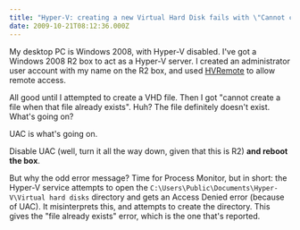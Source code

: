 ```yaml
---
title: "Hyper-V: creating a new Virtual Hard Disk fails with \"Cannot create a file when that file already exists\""
date: 2009-10-21T08:12:36.000Z
---
```

My desktop PC is Windows 2008, with Hyper-V disabled. I've got a Windows 2008 R2 box to act as a Hyper-V server. I created an administrator user account with my name on the R2 box, and used [HVRemote](http://code.msdn.microsoft.com/HVRemote) to allow remote access.

All good until I attempted to create a VHD file. Then I got "cannot create a file when that file already exists". Huh? The file definitely doesn't exist. What's going on?

UAC is what's going on.

Disable UAC (well, turn it all the way down, given that this is R2) **and reboot the box**.

But why the odd error message? Time for Process Monitor, but in short: the Hyper-V service attempts to open the `C:\Users\Public\Documents\Hyper-V\Virtual hard disks` directory and gets an Access Denied error (because of UAC). It misinterprets this, and attempts to create the directory. This gives the "file already exists" error, which is the one that's reported.
